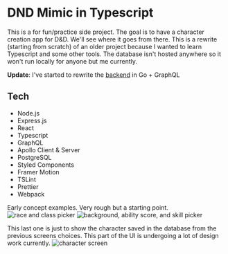 # DND Mimic in Typescript

This is a for fun/practice side project. The goal is to have a character creation app for D&D. We'll see where it goes from there. This is a rewrite (starting from scratch) of an older project because I wanted to learn Typescript and some other tools. The database isn't hosted anywhere so it won't run locally for anyone but me currently.

**Update**: I've started to rewrite the [backend](https://github.com/Jimmydalecleveland/dnd-mimic-backend-go) in Go + GraphQL

## Tech

- Node.js
- Express.js
- React
- Typescript
- GraphQL
- Apollo Client & Server
- PostgreSQL
- Styled Components
- Framer Motion
- TSLint
- Prettier
- Webpack

Early concept examples. Very rough but a starting point.
![race and class picker](./github/dnd-app-race-class.gif)
![background, ability score, and skill picker](./github/dnd-app-background-abilityscores-skills.gif)

This last one is just to show the character saved in the database from the previous screens choices. This part of the UI is undergoing a lot of design work currently.
![character screen](./github/dnd-app-character.gif)
